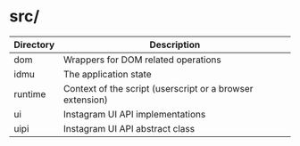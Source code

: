 # src/

| Directory | Description |
|-----------|-------------|
| dom       | Wrappers for DOM related operations                                                  |
| idmu      | The application state                                                                |
| runtime   | Context of the script (userscript or a browser extension) |
| ui        | Instagram UI API implementations |
| uipi      | Instagram UI API abstract class                                                                    |
